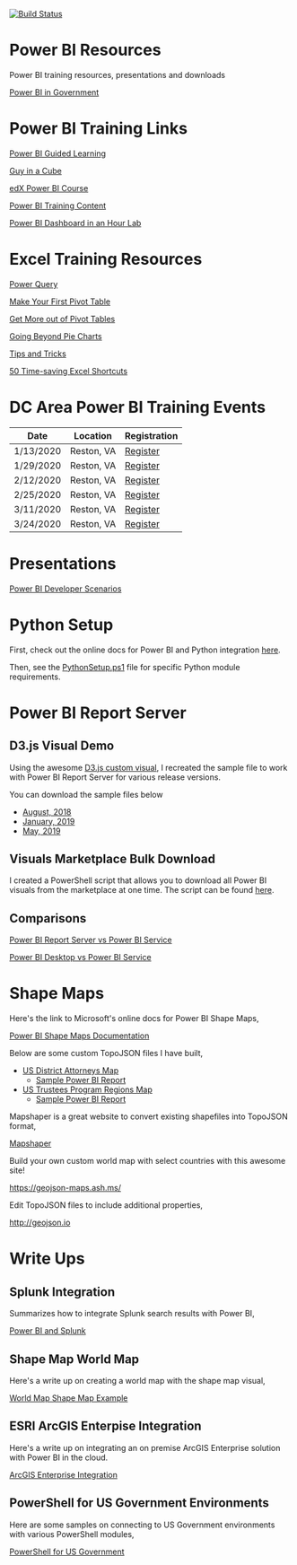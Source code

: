 [![Build Status](https://dev.azure.com/stevewi2019/stevewi/_apis/build/status/SteveWinward.PowerBI?branchName=master)](https://dev.azure.com/stevewi2019/stevewi/_build/latest?definitionId=1&branchName=master)

# Power BI Resources
Power BI training resources, presentations and downloads

[Power BI in Government](https://powergi.blog/)

# Power BI Training Links
[Power BI Guided Learning](https://docs.microsoft.com/en-us/power-bi/guided-learning/)

[Guy in a Cube](https://www.youtube.com/channel/UCFp1vaKzpfvoGai0vE5VJ0w)

[edX Power BI Course](https://www.edx.org/course/analyzing-and-visualizing-data-with-power-bi-0)

[Power BI Training Content](https://aka.ms/PBITraining)

[Power BI Dashboard in an Hour Lab](https://aka.ms/pbi-diah)

# Excel Training Resources
[Power Query](https://templates.office.com/en-us/power-query-tutorial-tm11414620)

[Make Your First Pivot Table](https://templates.office.com/en-us/pivottable-tutorial-tm16400647)

[Get More out of Pivot Tables](https://templates.office.com/en-us/get-more-out-of-pivottables-tm16410255)

[Going Beyond Pie Charts](https://templates.office.com/en-us/beyond-pie-charts-tutorial-tm45299826)

[Tips and Tricks](https://templates.office.com/en-us/tips-tricks-tm22725512)

[50 Time-saving Excel Shortcuts](https://templates.office.com/en-us/50-time-saving-excel-shortcuts-tm67670278)

# DC Area Power BI Training Events
|Date|Location|Registration|
|---|---|---|
|1/13/2020|Reston, VA|[Register](https://www.microsoftevents.com/profile/form/index.cfm?PKformID=0x88481680001&ch=x4)|
|1/29/2020|Reston, VA|[Register](https://www.microsoftevents.com/profile/form/index.cfm?PKformID=0x88529560001&ch=x4)|
|2/12/2020|Reston, VA|[Register](https://www.microsoftevents.com/profile/form/index.cfm?PKformID=0x87163080001&ch=x4)|
|2/25/2020|Reston, VA|[Register](https://www.microsoftevents.com/profile/form/index.cfm?PKformID=0x88530890001&ch=x4)|
|3/11/2020|Reston, VA|[Register](https://www.microsoftevents.com/profile/form/index.cfm?PKformID=0x88488140001&ch=x4)|
|3/24/2020|Reston, VA|[Register](https://www.microsoftevents.com/profile/form/index.cfm?PKformID=0x88489470001&ch=x4)|

# Presentations
[Power BI Developer Scenarios](https://aka.ms/steve-pbi-dev)

# Python Setup
First, check out the online docs for Power BI and Python integration [here](https://docs.microsoft.com/en-us/power-bi/desktop-python-scripts).

Then, see the [PythonSetup.ps1](/Python/PythonSetup.ps1) file for specific Python module requirements.

# Power BI Report Server
## D3.js Visual Demo
Using the awesome [D3.js custom visual](https://appsource.microsoft.com/en-us/product/power-bi-visuals/WA104381354?tab=Overview), I recreated the sample file to work with Power BI Report Server for various release versions. 

You can download the sample files below

* [August, 2018](/Misc/d3js_report_server_aug_2018.pbix)
* [January, 2019](/Misc/d3js_report_server_jan_2019.pbix)
* [May, 2019](/Misc/d3js_report_server_may_2019.pbix)

## Visuals Marketplace Bulk Download
I created a PowerShell script that allows you to download all Power BI visuals from the marketplace at one time.  The script can be found [here](/Misc/VisualsBulkDownloadTool.ps1).

## Comparisons
[Power BI Report Server vs Power BI Service](https://docs.microsoft.com/en-us/power-bi/report-server/compare-report-server-service#features-of-power-bi-report-server-and-the-power-bi-service)

[Power BI Desktop vs Power BI Service](https://docs.microsoft.com/en-us/power-bi/designer/service-service-vs-desktop)

# Shape Maps
Here's the link to Microsoft's online docs for Power BI Shape Maps,

[Power BI Shape Maps Documentation](https://docs.microsoft.com/en-us/power-bi/visuals/desktop-shape-map)

Below are some custom TopoJSON files I have built,

* [US District Attorneys Map](/ShapeMaps/US_DistrictAttorneys_CONUS.json)
  * [Sample Power BI Report](https://github.com/SteveWinward/PowerBI/raw/master/ShapeMaps/US_DistrictAttorneys_Sample_Map.pbix)
* [US Trustees Program Regions Map](/ShapeMaps/USTP_Regions_Map_CONUS.json)
  * [Sample Power BI Report](https://github.com/SteveWinward/PowerBI/raw/master/ShapeMaps/USTP_Sample_Map.pbix)

Mapshaper is a great website to convert existing shapefiles into TopoJSON format,

[Mapshaper](https://mapshaper.org/)

Build your own custom world map with select countries with this awesome site!

https://geojson-maps.ash.ms/

Edit TopoJSON files to include additional properties,

http://geojson.io


# Write Ups
## Splunk Integration
Summarizes how to integrate Splunk search results with Power BI,

[Power BI and Splunk](/WriteUps/splunk.md)

## Shape Map World Map
Here's a write up on creating a world map with the shape map visual,

[World Map Shape Map Example](/WriteUps/world-map.md)

## ESRI ArcGIS Enterpise Integration
Here's a write up on integrating an on premise ArcGIS Enterprise solution with Power BI in the cloud.

[ArcGIS Enterprise Integration](/WriteUps/arcgis.md)

## PowerShell for US Government Environments
Here are some samples on connecting to US Government environments with various PowerShell modules,

[PowerShell for US Government](/WriteUps/powershell.md)
